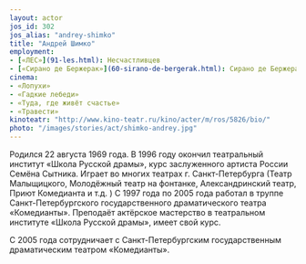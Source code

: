 ```yaml
---
layout: actor
jos_id: 302
jos_alias: "andrey-shimko"
title: "Андрей Шимко"
employment:
- [«ЛЕС»](91-les.html): Несчастливцев
- [«Сирано де Бержерак»](60-sirano-de-bergerak.html): Сирано де Бержерак
cinema:
- «Лопухи»
- «Гадкие лебеди»
- «Туда, где живёт счастье»
- «Травести»
kinoteatr: "http://www.kino-teatr.ru/kino/acter/m/ros/5826/bio/"
photo: "/images/stories/act/shimko-andrey.jpg"
---
```


Родился 22 августа 1969 года. В 1996 году окончил театральный институт «Школа Русской драмы», курс заслуженного артиста России Семёна Сытника. Играет во многих театрах г. Санкт-Петербурга (Театр Малыщицкого, Молодёжный театр на фонтанке, Александринский театр, Приют Комедианта и т.д. ) С 1997 года по 2005 года работал в труппе Санкт-Петербургского государственного драматического театра «Комедианты». Преподаёт актёрское мастерство в театральном институте «Школа Русской драмы», имеет свой курс.

С 2005 года сотрудничает с Санкт-Петербургским государственным драматическим театром «Комедианты».